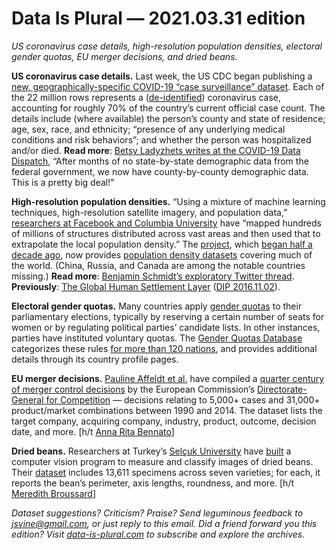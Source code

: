 Data Is Plural — 2021.03.31 edition
===================================

*US coronavirus case details, high-resolution population densities, electoral gender quotas, EU merger decisions, and dried beans.*


__US coronavirus case details.__ Last week, the US CDC began publishing a [new, geographically-specific COVID-19 “case surveillance” dataset](https://data.cdc.gov/Case-Surveillance/COVID-19-Case-Surveillance-Public-Use-Data-with-Ge/n8mc-b4w4). Each of the 22 million rows represents a ([de-identified](https://github.com/CDCgov/covid_case_privacy_review)) coronavirus case, accounting for roughly 70% of the country’s current official case count. The details include (where available) the person’s county and state of residence; age, sex, race, and ethnicity; “presence of any underlying medical conditions and risk behaviors”; and whether the person was hospitalized and/or died. __Read more__: [Betsy Ladyzhets writes at the COVID-19 Data Dispatch](https://coviddatadispatch.com/2021/03/28/new-more-local-data-from-the-cdc/), “After months of no state-by-state demographic data from the federal government, we now have county-by-county demographic data. This is a pretty big deal!"


__High-resolution population densities.__ “Using a mixture of machine learning techniques, high-resolution satellite imagery, and population data,” [researchers at Facebook and Columbia University](https://ai.facebook.com/blog/mapping-the-world-to-help-aid-workers-with-weakly-semi-supervised-learning) have “mapped hundreds of millions of structures distributed across vast areas and then used that to extrapolate the local population density.” The [project](https://dataforgood.fb.com/tools/population-density-maps/), which [began half a decade ago](https://engineering.fb.com/2016/02/21/core-data/connecting-the-world-with-better-maps/), now provides [population density datasets](https://data.humdata.org/search?organization=facebook&q=%22high%20resolution%20population%20density%22) covering much of the world. (China, Russia, and Canada are among the notable countries missing.) __Read more__: [Benjamin Schmidt’s exploratory Twitter thread](https://twitter.com/benmschmidt/status/1369718224997220362). __Previously__: [The Global Human Settlement Layer](https://ghslsys.jrc.ec.europa.eu/index.php) ([DIP 2016.11.02](https://www.data-is-plural.com/archive/2016-11-02-edition/)).


__Electoral gender quotas.__ Many countries apply [gender quotas](https://www.idea.int/data-tools/data/gender-quotas/quotas) to their parliamentary elections, typically by reserving a certain number of seats for women or by regulating political parties’ candidate lists. In other instances, parties have instituted voluntary quotas. The [Gender Quotas Database](https://www.idea.int/data-tools/data/gender-quotas) categorizes these rules [for more than 120 nations](https://www.idea.int/data-tools/data/gender-quotas/database), and provides additional details through its country profile pages.


__EU merger decisions.__ [Pauline Affeldt et al.](https://papers.ssrn.com/sol3/papers.cfm?abstract_id=3366915) have compiled a [quarter century of merger control decisions](https://www.diw.de/en/diw_01.c.670982.en/pages/research_data_center_for_business_and_organizational_data__rdc-bo.html) by the European Commission’s [Directorate-General for Competition](https://ec.europa.eu/dgs/competition/index_en.htm) — decisions relating to 5,000+ cases and 31,000+ product/market combinations between 1990 and 2014. The dataset lists the target company, acquiring company, industry, product, outcome, decision date, and more. [h/t [Anna Rita Bennato](https://twitter.com/AnnaRBennato/status/1367803357314813952)]


__Dried beans.__ Researchers at Turkey’s [Selçuk University](https://en.wikipedia.org/wiki/Sel%C3%A7uk_University) have [built](https://www.sciencedirect.com/science/article/abs/pii/S0168169919311573) a computer vision program to measure and classify images of dried beans. Their [dataset](https://archive.ics.uci.edu/ml/datasets/Dry+Bean+Dataset) includes 13,611 specimens across seven varieties; for each, it reports the bean’s perimeter, axis lengths, roundness, and more. [h/t [Meredith Broussard](https://twitter.com/merbroussard/status/1371551820426907649)]


*Dataset suggestions? Criticism? Praise? Send leguminous feedback to jsvine@gmail.com, or just reply to this email. Did a friend forward you this edition? Visit [data-is-plural.com](https://www.data-is-plural.com) to subscribe and explore the archives.*
